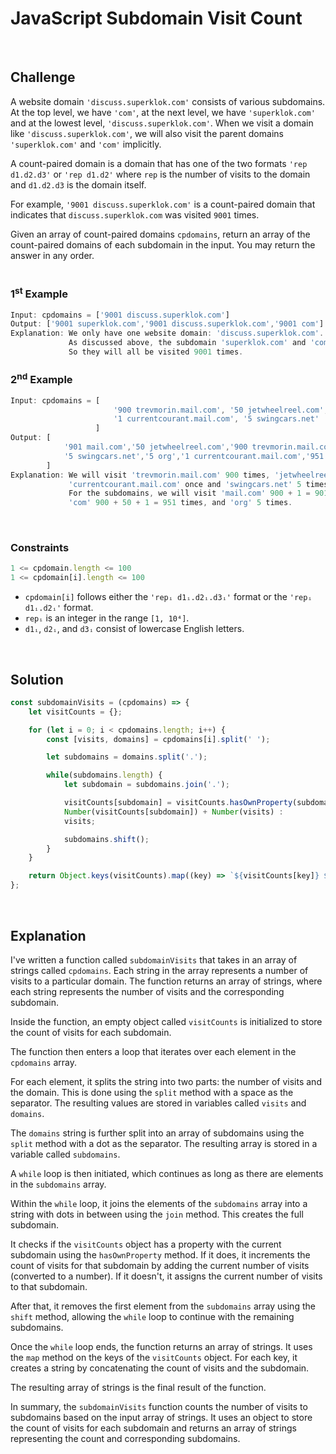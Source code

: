 # JavaScript Subdomain Visit Count
<br/>

## Challenge
A website domain `'discuss.superklok.com'` consists of various subdomains. At the top level, we have `'com'`, at the next level, we have `'superklok.com'` and at the lowest level, `'discuss.superklok.com'`. When we visit a domain like `'discuss.superklok.com'`, we will also visit the parent domains `'superklok.com'` and `'com'` implicitly.

A count-paired domain is a domain that has one of the two formats `'rep d1.d2.d3'` or `'rep d1.d2'` where `rep` is the number of visits to the domain and `d1.d2.d3` is the domain itself.

For example, `'9001 discuss.superklok.com'` is a count-paired domain that indicates that `discuss.superklok.com` was visited `9001` times.

Given an array of count-paired domains `cpdomains`, return an array of the count-paired domains of each subdomain in the input. You may return the answer in any order.
<br/>
<br/>

### 1<sup>st</sup> Example

```JavaScript
Input: cpdomains = ['9001 discuss.superklok.com']
Output: ['9001 superklok.com','9001 discuss.superklok.com','9001 com']
Explanation: We only have one website domain: 'discuss.superklok.com'.
             As discussed above, the subdomain 'superklok.com' and 'com' will also be visited.
             So they will all be visited 9001 times.
```

### 2<sup>nd</sup> Example

```JavaScript
Input: cpdomains = [
                       '900 trevmorin.mail.com', '50 jetwheelreel.com',
                       '1 currentcourant.mail.com', '5 swingcars.net'
                   ]
Output: [
            '901 mail.com','50 jetwheelreel.com','900 trevmorin.mail.com',
            '5 swingcars.net','5 org','1 currentcourant.mail.com','951 com'
        ]
Explanation: We will visit 'trevmorin.mail.com' 900 times, 'jetwheelreel.com' 50 times,
             'currentcourant.mail.com' once and 'swingcars.net' 5 times.
             For the subdomains, we will visit 'mail.com' 900 + 1 = 901 times,
             'com' 900 + 50 + 1 = 951 times, and 'org' 5 times.
```

<br/>

### Constraints

```JavaScript
1 <= cpdomain.length <= 100
1 <= cpdomain[i].length <= 100
```

- `cpdomain[i]` follows either the `'repᵢ d1ᵢ.d2ᵢ.d3ᵢ'` format or the `'repᵢ d1ᵢ.d2ᵢ'` format.
- `repᵢ` is an integer in the range `[1, 10⁴]`.
- `d1ᵢ`, `d2ᵢ`, and `d3ᵢ` consist of lowercase English letters.

<br/>

## Solution

```JavaScript
const subdomainVisits = (cpdomains) => {
    let visitCounts = {};

    for (let i = 0; i < cpdomains.length; i++) {
        const [visits, domains] = cpdomains[i].split(' ');

        let subdomains = domains.split('.');

        while(subdomains.length) {
            let subdomain = subdomains.join('.');

            visitCounts[subdomain] = visitCounts.hasOwnProperty(subdomain) ?
            Number(visitCounts[subdomain]) + Number(visits) :
            visits;

            subdomains.shift();
        }
    }

    return Object.keys(visitCounts).map((key) => `${visitCounts[key]} ${key}`);
};
```

<br/>

## Explanation

I've written a function called `subdomainVisits` that takes in an array of strings called `cpdomains`. Each string in the array represents a number of visits to a particular domain. The function returns an array of strings, where each string represents the number of visits and the corresponding subdomain.
<br/>

Inside the function, an empty object called `visitCounts` is initialized to store the count of visits for each subdomain.
<br/>

The function then enters a loop that iterates over each element in the `cpdomains` array.
<br/>

For each element, it splits the string into two parts: the number of visits and the domain. This is done using the `split` method with a space as the separator. The resulting values are stored in variables called `visits` and `domains`.
<br/>

The `domains` string is further split into an array of subdomains using the `split` method with a dot as the separator. The resulting array is stored in a variable called `subdomains`.
<br/>

A `while` loop is then initiated, which continues as long as there are elements in the `subdomains` array.
<br/>

Within the `while` loop, it joins the elements of the `subdomains` array into a string with dots in between using the `join` method. This creates the full subdomain.
<br/>

It checks if the `visitCounts` object has a property with the current subdomain using the `hasOwnProperty` method. If it does, it increments the count of visits for that subdomain by adding the current number of visits (converted to a number). If it doesn't, it assigns the current number of visits to that subdomain.
<br/>

After that, it removes the first element from the `subdomains` array using the `shift` method, allowing the `while` loop to continue with the remaining subdomains.
<br/>

Once the `while` loop ends, the function returns an array of strings. It uses the `map` method on the keys of the `visitCounts` object. For each key, it creates a string by concatenating the count of visits and the subdomain.
<br/>

The resulting array of strings is the final result of the function.
<br/>

In summary, the `subdomainVisits` function counts the number of visits to subdomains based on the input array of strings. It uses an object to store the count of visits for each subdomain and returns an array of strings representing the count and corresponding subdomains.
<br/>
<br/>